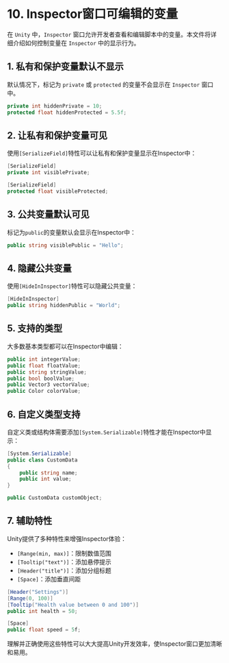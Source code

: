 # 10. Inspector窗口可编辑的变量

在 `Unity` 中，`Inspector` 窗口允许开发者查看和编辑脚本中的变量。本文件将详细介绍如何控制变量在 `Inspector` 中的显示行为。

## 1. 私有和保护变量默认不显示

默认情况下，标记为 `private` 或 `protected` 的变量不会显示在 `Inspector` 窗口中。

```csharp
private int hiddenPrivate = 10;
protected float hiddenProtected = 5.5f;
```

## 2. 让私有和保护变量可见

使用`[SerializeField]`特性可以让私有和保护变量显示在Inspector中：

```csharp
[SerializeField]
private int visiblePrivate;

[SerializeField]
protected float visibleProtected;
```

## 3. 公共变量默认可见

标记为`public`的变量默认会显示在Inspector中：

```csharp
public string visiblePublic = "Hello";
```

## 4. 隐藏公共变量

使用`[HideInInspector]`特性可以隐藏公共变量：

```csharp
[HideInInspector]
public string hiddenPublic = "World";
```

## 5. 支持的类型

大多数基本类型都可以在Inspector中编辑：

```csharp
public int integerValue;
public float floatValue;
public string stringValue;
public bool boolValue;
public Vector3 vectorValue;
public Color colorValue;
```

## 6. 自定义类型支持

自定义类或结构体需要添加`[System.Serializable]`特性才能在Inspector中显示：

```csharp
[System.Serializable]
public class CustomData
{
    public string name;
    public int value;
}

public CustomData customObject;
```

## 7. 辅助特性

Unity提供了多种特性来增强Inspector体验：

- `[Range(min, max)]`：限制数值范围
- `[Tooltip("text")]`：添加悬停提示
- `[Header("title")]`：添加分组标题
- `[Space]`：添加垂直间距

```csharp
[Header("Settings")]
[Range(0, 100)]
[Tooltip("Health value between 0 and 100")]
public int health = 50;

[Space]
public float speed = 5f;
```

理解并正确使用这些特性可以大大提高Unity开发效率，使Inspector窗口更加清晰和易用。